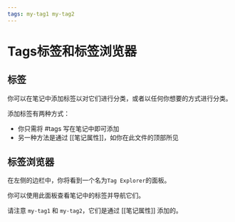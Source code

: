 ```yaml
---
tags: my-tag1 my-tag2
---
```


# Tags标签和标签浏览器

## 标签

你可以在笔记中添加标签以对它们进行分类，或者以任何你想要的方式进行分类。

添加标签有两种方式：

- 你只需将 #tags 写在笔记中即可添加
- 另一种方法是通过 [[笔记属性]]，如你在此文件的顶部所见

## 标签浏览器

在左侧的边栏中，你将看到一个名为`Tag Explorer`的面板。

你可以使用此面板查看笔记中的标签并导航它们。

请注意 `my-tag1` 和 `my-tag2`，它们是通过 [[笔记属性]] 添加的。
